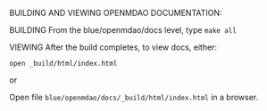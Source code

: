 BUILDING AND VIEWING OPENMDAO DOCUMENTATION:

BUILDING
From the blue/openmdao/docs level, type
`make all`


VIEWING
After the build completes, to view docs, either:

`open _build/html/index.html`

or

Open file `blue/openmdao/docs/_build/html/index.html` in a browser.
